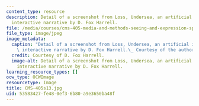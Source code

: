```yaml
---
content_type: resource
description: Detail of a screenshot from Loss, Undersea, an artificial intelligence-based
  interactive narrative by D. Fox Harrell.
file: /media/courses/cms-405-media-and-methods-seeing-and-expression-spring-2013/53583427fe480ef36b80a9e3650ba48f_CMS-405s13.jpg
file_type: image/jpeg
image_metadata:
  caption: "Detail of a screenshot from Loss, Undersea, an artificial intelligence-based\
    \ interactive narrative by D. Fox Harrell.\_ Courtesy of the author."
  credit: Courtesy of D. Fox Harrell.
  image-alt: Detail of a screenshot from Loss, Undersea, an artificial intelligence-based
    interactive narrative by D. Fox Harrell.
learning_resource_types: []
ocw_type: OCWImage
resourcetype: Image
title: CMS-405s13.jpg
uid: 53583427-fe48-0ef3-6b80-a9e3650ba48f
---
```

